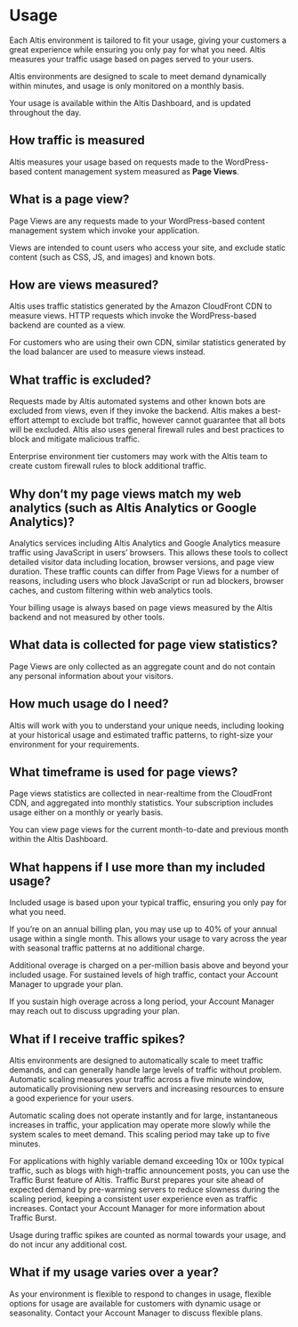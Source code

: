 # Usage

Each Altis environment is tailored to fit your usage, giving your customers a great experience while ensuring you only pay for what you need. Altis measures your traffic usage based on pages served to your users.

Altis environments are designed to scale to meet demand dynamically within minutes, and usage is only monitored on a monthly basis.

Your usage is available within the Altis Dashboard, and is updated throughout the day.
## How traffic is measured

Altis measures your usage based on requests made to the WordPress-based content management system measured as **Page Views**.
## What is a page view?

Page Views are any requests made to your WordPress-based content management system which invoke your application.

Views are intended to count users who access your site, and exclude static content (such as CSS, JS, and images) and known bots.
## How are views measured?

Altis uses traffic statistics generated by the Amazon CloudFront CDN to measure views. HTTP requests which invoke the WordPress-based backend are counted as a view.

For customers who are using their own CDN, similar statistics generated by the load balancer are used to measure views instead.
## What traffic is excluded?

Requests made by Altis automated systems and other known bots are excluded from views, even if they invoke the backend. Altis makes a best-effort attempt to exclude bot traffic, however cannot guarantee that all bots will be excluded. Altis also uses general firewall rules and best practices to block and mitigate malicious traffic.

Enterprise environment tier customers may work with the Altis team to create custom firewall rules to block additional traffic.
## Why don’t my page views match my web analytics (such as Altis Analytics or Google Analytics)?

Analytics services including Altis Analytics and Google Analytics measure traffic using JavaScript in users’ browsers. This allows these tools to collect detailed visitor data including location, browser versions, and page view duration. These traffic counts can differ from Page Views for a number of reasons, including users who block JavaScript or run ad blockers, browser caches, and custom filtering within web analytics tools.

Your billing usage is always based on page views measured by the Altis backend and not measured by other tools.
## What data is collected for page view statistics?

Page Views are only collected as an aggregate count and do not contain any personal information about your visitors.
## How much usage do I need?

Altis will work with you to understand your unique needs, including looking at your historical usage and estimated traffic patterns, to right-size your environment for your requirements.
## What timeframe is used for page views?

Page views statistics are collected in near-realtime from the CloudFront CDN, and aggregated into monthly statistics. Your subscription includes usage either on a monthly or yearly basis.

You can view page views for the current month-to-date and previous month within the Altis Dashboard.
## What happens if I use more than my included usage?

Included usage is based upon your typical traffic, ensuring you only pay for what you need.

If you’re on an annual billing plan, you may use up to 40% of your annual usage within a single month. This allows your usage to vary across the year with seasonal traffic patterns at no additional charge.

Additional overage is charged on a per-million basis above and beyond your included usage. For sustained levels of high traffic, contact your Account Manager to upgrade your plan.

If you sustain high overage across a long period, your Account Manager may reach out to discuss upgrading your plan.
## What if I receive traffic spikes?

Altis environments are designed to automatically scale to meet traffic demands, and can generally handle large levels of traffic without problem. Automatic scaling measures your traffic across a five minute window, automatically provisioning new servers and increasing resources to ensure a good experience for your users.

Automatic scaling does not operate instantly and for large, instantaneous increases in traffic, your application may operate more slowly while the system scales to meet demand. This scaling period may take up to five minutes.

For applications with highly variable demand exceeding 10x or 100x typical traffic, such as blogs with high-traffic announcement posts, you can use the Traffic Burst feature of Altis. Traffic Burst prepares your site ahead of expected demand by pre-warming servers to reduce slowness during the scaling period, keeping a consistent user experience even as traffic increases. Contact your Account Manager for more information about Traffic Burst.

Usage during traffic spikes are counted as normal towards your usage, and do not incur any additional cost.
## What if my usage varies over a year?

As your environment is flexible to respond to changes in usage, flexible options for usage are available for customers with dynamic usage or seasonality. Contact your Account Manager to discuss flexible plans.
